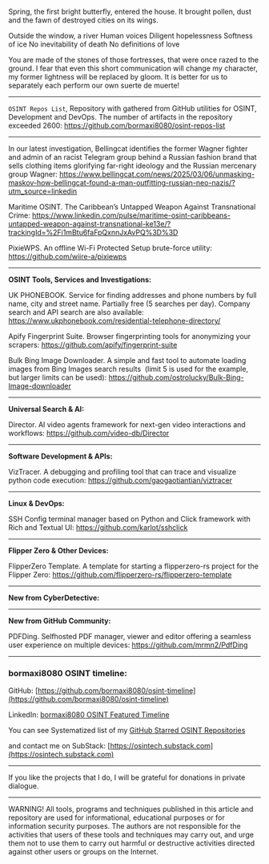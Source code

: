 
Spring, the first bright butterfly, entered the house. It brought pollen, dust and the fawn of destroyed cities on its wings.


Outside the window, a river Human voices Diligent hopelessness Softness of ice No inevitability of death No definitions of love


You are made of the stones of those fortresses, that were once razed to the ground. I fear that even this short communication will change my character, my former lightness will be replaced by gloom. It is better for us to separately each perform our own suerte de muerte!

----

```OSINT Repos List```, Repository with gathered from GitHub utilities for OSINT, Development and DevOps. The number of artifacts in the repository exceeded 2600: https://github.com/bormaxi8080/osint-repos-list

----

In our latest investigation, Bellingcat identifies the former Wagner fighter and admin of an racist Telegram group behind a Russian fashion brand that sells clothing items glorifying far-right ideology and the Russian mercenary group Wagner: https://www.bellingcat.com/news/2025/03/06/unmasking-maskov-how-bellingcat-found-a-man-outfitting-russian-neo-nazis/?utm_source=linkedin

Maritime OSINT. The Caribbean’s Untapped Weapon Against Transnational Crime: https://www.linkedin.com/pulse/maritime-osint-caribbeans-untapped-weapon-against-transnational-ke13e/?trackingId=%2Fi1mBtu6faFpQxnnJxAvPQ%3D%3D

PixieWPS. An offline Wi-Fi Protected Setup brute-force utility: https://github.com/wiire-a/pixiewps

----

**OSINT Tools, Services and Investigations:**

UK PHONEBOOK. Service for finding addresses and phone numbers by full name, city and street name. Partially free (5 searches per day). Company search and API search are also available: https://www.ukphonebook.com/residential-telephone-directory/

Apify Fingerprint Suite. Browser fingerprinting tools for anonymizing your scrapers: https://github.com/apify/fingerprint-suite

Bulk Bing Image Downloader. A simple and fast tool to automate loading images from Bing Images search results  (limit 5 is used for the example, but larger limits can be used): https://github.com/ostrolucky/Bulk-Bing-Image-downloader

----

**Universal Search & AI:**

Director. AI video agents framework for next-gen video interactions and workflows: https://github.com/video-db/Director

---

**Software Development & APIs:**

VizTracer. A debugging and profiling tool that can trace and visualize python code execution: https://github.com/gaogaotiantian/viztracer

----

**Linux & DevOps:**

SSH Config terminal manager based on Python and Click framework with Rich and Textual UI: https://github.com/karlot/sshclick

----

**Flipper Zero & Other Devices:**

FlipperZero Template. A template for starting a flipperzero-rs project for the Flipper Zero: https://github.com/flipperzero-rs/flipperzero-template

----

**New from CyberDetective:**



----

**New from GitHub Community:**

PDFDing. Selfhosted PDF manager, viewer and editor offering a seamless user experience on multiple devices: https://github.com/mrmn2/PdfDing

----
### bormaxi8080 OSINT timeline:

GitHub: [https://github.com/bormaxi8080/osint-timeline](https://github.com/bormaxi8080/osint-timeline)

LinkedIn: [bormaxi8080 OSINT Featured Timeline](https://www.linkedin.com/in/osintech/details/featured/)

You can see Systematized list of my [GitHub Starred OSINT Repositories](https://github.com/bormaxi8080/osint-repos-list)

and contact me on SubStack: [https://osintech.substack.com](https://osintech.substack.com)

----

If you like the projects that I do, I will be grateful for donations in private dialogue.

----

WARNING! All tools, programs and techniques published in this article and repository are used for informational, educational purposes or for information security purposes. The authors are not responsible for the activities that users of these tools and techniques may carry out, and urge them not to use them to carry out harmful or destructive activities directed against other users or groups on the Internet.
